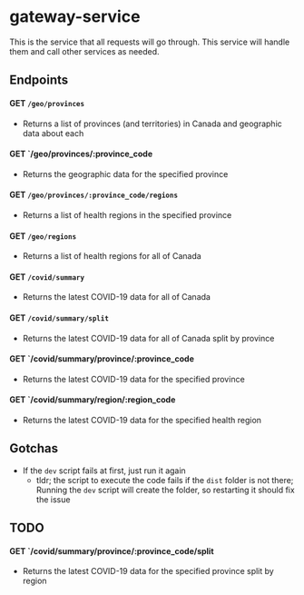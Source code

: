 # gateway-service

This is the service that all requests will go through. This service will handle them and call other services as needed.

## Endpoints

#### GET `/geo/provinces`
* Returns a list of provinces (and territories) in Canada and geographic data about each

#### GET `/geo/provinces/:province_code
* Returns the geographic data for the specified province

#### GET `/geo/provinces/:province_code/regions`
* Returns a list of health regions in the specified province

#### GET `/geo/regions`
* Returns a list of health regions for all of Canada

#### GET `/covid/summary`
* Returns the latest COVID-19 data for all of Canada

#### GET `/covid/summary/split`
* Returns the latest COVID-19 data for all of Canada split by province

#### GET `/covid/summary/province/:province_code
* Returns the latest COVID-19 data for the specified province

#### GET `/covid/summary/region/:region_code
* Returns the latest COVID-19 data for the specified health region

## Gotchas

* If the `dev` script fails at first, just run it again
  * tldr; the script to execute the code fails if the `dist` folder is not there; Running the `dev` script will create the folder, so restarting it should fix the issue

## TODO

#### GET `/covid/summary/province/:province_code/split
* Returns the latest COVID-19 data for the specified province split by region
